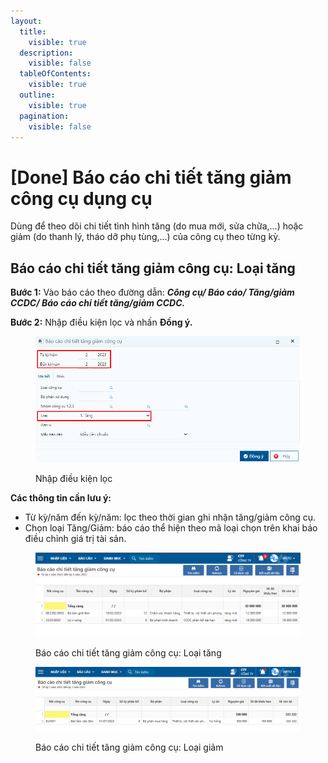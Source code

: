 ```yaml
---
layout:
  title:
    visible: true
  description:
    visible: false
  tableOfContents:
    visible: true
  outline:
    visible: true
  pagination:
    visible: false
---
```


# \[Done] Báo cáo chi tiết tăng giảm công cụ dụng cụ

Dùng để theo dõi chi tiết tình hình tăng (do mua mới, sửa chữa,...) hoặc giảm (do thanh lý, tháo dỡ phụ tùng,...) của công cụ theo từng kỳ.

## Báo cáo chi tiết tăng giảm công cụ: Loại tăng

**Bước 1:** Vào báo cáo theo đường dẫn: _**Công cụ/ Báo cáo/ Tăng/giảm CCDC/ Báo cáo chi tiết tăng/giảm CCDC.**_&#x20;

**Bước 2:** Nhập điều kiện lọc và nhấn **Đồng ý.**

<figure><img src="../../.gitbook/assets/BC tg CCDC 01 (1).png" alt=""><figcaption><p>Nhập điều kiện lọc</p></figcaption></figure>

**Các thông tin cần lưu ý:**

* Từ kỳ/năm đến kỳ/năm: lọc theo thời gian ghi nhận tăng/giảm công cụ.
* Chọn loại Tăng/Giảm: báo cáo thể hiện theo mã loại chọn trên khai báo điều chỉnh giá trị tài sản.

<figure><img src="../../.gitbook/assets/image107.png" alt=""><figcaption><p>Báo cáo chi tiết tăng giảm công cụ: Loại tăng</p></figcaption></figure>

<figure><img src="../../.gitbook/assets/image (185).png" alt=""><figcaption><p>Báo cáo chi tiết tăng giảm công cụ: Loại giảm</p></figcaption></figure>
